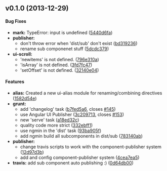<a name="v0.1.0"></a>
## v0.1.0 (2013-12-29)


#### Bug Fixes

* **mark:** TypeError: input is undefined ([5440d6fa](http://github.com/angular-ui/ui-utils/commit/5440d6fa8514ee86efc480b0abbf66cf244889ad))
* **publisher:**
  * don't throw error when 'dist/sub' don't exist ([bd319236](http://github.com/angular-ui/ui-utils/commit/bd31923668c0ea80311b9dbe7d72bfbe55956325))
  * rename sub componenet stuff ([5dcdc379](http://github.com/angular-ui/ui-utils/commit/5dcdc3794efe66112522415aafe9ebe965a274f6))
* **ui-scroll:**
  * 'newitems' is not defined. ([796e310a](http://github.com/angular-ui/ui-utils/commit/796e310a26ac43a248c0c732877242890fdda2be))
  * 'isArray' is not defined. ([3fd7fc47](http://github.com/angular-ui/ui-utils/commit/3fd7fc47de7d05460a55ca42e4afec60d8e8cc4d))
  * 'setOffset' is not defined. ([32140e04](http://github.com/angular-ui/ui-utils/commit/32140e04be176c4b2a5954d2cf8e9ec3c48a6f5c))


#### Features

* **alias:** Created a new ui-alias module for renaming/combining directives ([1582d54e](http://github.com/angular-ui/ui-utils/commit/1582d54ecaf81cb516a28368c0d409b5d5fe7da9))
* **grunt:**
  * add 'changelog' task ([b7fed5a6](http://github.com/angular-ui/ui-utils/commit/b7fed5a6026121d0098f892aa0a221c0d9c14d56), closes [#145](http://github.com/angular-ui/ui-utils/issues/145))
  * use Angular UI Publisher ([3c209713](http://github.com/angular-ui/ui-utils/commit/3c20971307e50741f88da21cb638077237e56da2), closes [#153](http://github.com/angular-ui/ui-utils/issues/153))
  * new 'serve' task ([a18ed32c](http://github.com/angular-ui/ui-utils/commit/a18ed32ce134acabe7adc79b41e82ed6c52109ed))
  * quality code more strict ([332ebff1](http://github.com/angular-ui/ui-utils/commit/332ebff1fdc7edf4d44d64f4796ec2f70e90947f))
  * use ngmin in the 'dist' task ([93ba905f](http://github.com/angular-ui/ui-utils/commit/93ba905fadfd4d0970d384f7978e19a3561cea65))
  * add ngmin build all subcomponents in dist/sub ([783140ab](http://github.com/angular-ui/ui-utils/commit/783140abe1b8d6c0f842eceb7fc24a0f16d73ca5))
* **publisher:**
  * change travis scripts to work with the component-publisher system ([12d97d3b](http://github.com/angular-ui/ui-utils/commit/12d97d3bf88da86875141093fc164f1537d0dfe2))
  * add and config component-publisher system ([4cea7ea5](http://github.com/angular-ui/ui-utils/commit/4cea7ea5bb4c47ad74c4f5123121a2896bf6f717))
* **travis:** add sub component auto publishing :) ([0d64db00](http://github.com/angular-ui/ui-utils/commit/0d64db00a5c50816cbf0b022aa5607fee29d5e2a))


